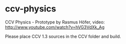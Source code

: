 ccv-physics
===========

CCV Physics - Prototype by Rasmus Höfer, video: http://www.youtube.com/watch?v=hVG3VdXk_Ag

Please place CCV 1.3 sources in the CCV folder and build.